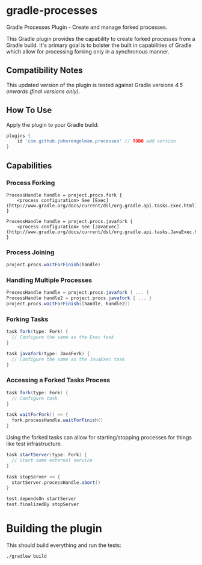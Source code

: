 gradle-processes
================

Gradle Processes Plugin - Create and manage forked processes.

This Gradle plugin provides the capability to create forked processes from a Gradle build. It's primary goal is to
bolster the built in capabilities of Gradle which allow for processing forking only in a synchronous manner.

Compatibility Notes
-------------------

This updated version of the plugin is tested against Gradle versions _4.5 onwards (final versions only)_.

How To Use
----------

Apply the plugin to your Gradle build:

```groovy
plugins {
    id 'com.github.johnrengelman.processes' // TODO add version
}
```

Capabilities
------------

### Process Forking

```
ProcessHandle handle = project.procs.fork {
    <process configuration> See [Exec](http://www.gradle.org/docs/current/dsl/org.gradle.api.tasks.Exec.html)
}

ProcessHandle handle = project.procs.javafork {
    <process configuration> See [JavaExec](http://www.gradle.org/docs/current/dsl/org.gradle.api.tasks.JavaExec.html)
}
```

### Process Joining

```groovy
project.procs.waitForFinish(handle)
```

### Handling Multiple Processes

```groovy
ProcessHandle handle = project.procs.javafork { ... }
ProcessHandle handle2 = project.procs.javafork { ... }
project.procs.waitForFinish([handle, handle2])
```

### Forking Tasks

```groovy
task fork(type: Fork) {
  // Configure the same as the Exec task
}

task javafork(type: JavaFork) {
  // Configure the same as the JavaExec task
}
```

### Accessing a Forked Tasks Process

```groovy
task fork(type: Fork) {
  // Configure task
}

task waitForFork() << {
  fork.processHandle.waitForFinish()
}
```

Using the forked tasks can allow for starting/stopping processes for things like test infrastructure.

```groovy
task startServer(type: Fork) {
  // Start some external service
}

task stopServer << {
  startServer.processHandle.abort()
}

test.dependsOn startServer
test.finalizedBy stopServer
```

# Building the plugin

This should build everything and run the tests:

```bash
./gradlew build
```